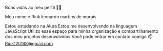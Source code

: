 Boas vidas ao meu perfil 💙💙

Meu nome é Riuk leonardo martins de morais

Estou estudando na Alura
Estou me desenvolvendo na linguagem JavaScript
Utilizo esse espaço para minha organização e compartilhamento dos meu projetos desenvolvidos
Você pode entrar em contato comigo 📫
Riuk120188@gmail.com
